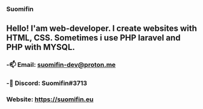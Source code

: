 ### Suomifin

## Hello! I'am web-developer. I create websites with HTML, CSS. Sometimes i use PHP laravel and PHP with MYSQL.

### -📫 Email: suomifin-dev@proton.me
### -💬 Discord: Suomifin#3713
### Website: https://suomifin.eu




